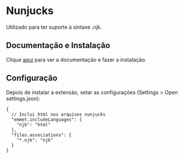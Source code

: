 # Nunjucks

Utilizado para ter suporte à sintaxe .njk.

## Documentação e Instalação

Clique [aqui](https://marketplace.visualstudio.com/items?itemName=ronnidc.nunjucks) para ver a documentação e fazer a instalação.

## Configuração

Depois de instalar a extensão, setar as configurações (Settings > Open settings.json):

```
{
  // Inclui html nos arquivos nunjucks
  "emmet.includeLanguages": {
    "njk": "html"
  },
  "files.associations": {
    "*.njk": "njk"
  }
}
```
